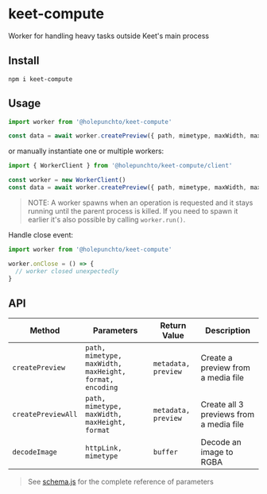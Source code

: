 # keet-compute

Worker for handling heavy tasks outside Keet's main process

## Install

```
npm i keet-compute
```

## Usage

```js
import worker from '@holepunchto/keet-compute'

const data = await worker.createPreview({ path, mimetype, maxWidth, maxHeight })
```

or manually instantiate one or multiple workers:

```js
import { WorkerClient } from '@holepunchto/keet-compute/client'

const worker = new WorkerClient()
const data = await worker.createPreview({ path, mimetype, maxWidth, maxHeight })
```

> NOTE: A worker spawns when an operation is requested and it stays running until the parent process is killed. If you need to spawn it earlier it's also possible by calling `worker.run()`. 

Handle close event:

```js
import worker from '@holepunchto/keet-compute'

worker.onClose = () => {
  // worker closed unexpectedly
}

````

## API

| Method              | Parameters                                              | Return Value        | Description
|---------------------|---------------------------------------------------------|---------------------|----------------------------------------
| `createPreview`     | `path, mimetype, maxWidth, maxHeight, format, encoding` | `metadata, preview` | Create a preview from a media file
| `createPreviewAll`  | `path, mimetype, maxWidth, maxHeight, format`           | `metadata, preview` | Create all 3 previews from a media file
| `decodeImage`       | `httpLink, mimetype`                                    | `buffer`            | Decode an image to RGBA

> See [schema.js](shared/spec/schema.js) for the complete reference of parameters
